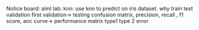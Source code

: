 Notice board:
aiml lab:
knn:
use knn to predict on iris dataset.
why train test validation
first validation→ testing
confusion matrix, precision, recall , f1 score, aoc curve→ performance matrix
type1 type 2 error
